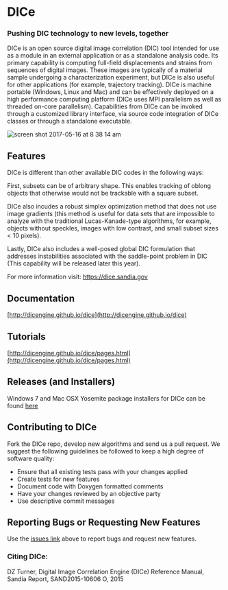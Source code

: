 DICe
====

### Pushing DIC technology to new levels, together

DICe is an open source digital image correlation (DIC) tool intended for use as a module in an external application or as a standalone analysis code. Its primary capability is computing full-field displacements and strains from sequences of digital images. These images are typically of a material sample undergoing a characterization experiment, but DICe is also useful for other applications (for example, trajectory tracking). DICe is machine portable (Windows, Linux and Mac) and can be effectively deployed on a high performance computing platform (DICe uses MPI parallelism as well as threaded on-core parallelism). Capabilities from DICe can be invoked through a customized library interface, via source code integration of DICe classes or through a standalone executable.

![screen shot 2017-05-16 at 8 38 14 am](https://cloud.githubusercontent.com/assets/15202746/26112065/167c12b0-3a14-11e7-8361-a4978dc54bf0.png)

Features
--------

DICe is different than other available DIC codes in the following ways:

First, subsets can be of arbitrary shape. This enables tracking of oblong objects that otherwise would not be trackable with a square subset.

DICe also incudes a robust simplex optimization method that does not use image gradients (this method is useful for data sets that are impossible to analyze with the traditional Lucas-Kanade-type algorithms, for example,  objects without speckles, images with low contrast, and small subset sizes < 10 pixels).

Lastly, DICe also includes a well-posed global DIC formulation that addresses instabilities associated with the saddle-point problem in DIC (This capability will be released later this year).

For more information visit: https://dice.sandia.gov

Documentation
-------------
[http://dicengine.github.io/dice](http://dicengine.github.io/dice)

Tutorials
---------
[http://dicengine.github.io/dice/pages.html](http://dicengine.github.io/dice/pages.html)

Releases (and Installers)
-------------------------
Windows 7 and Mac OSX Yosemite  package installers for DICe can be found [here](https://github.com/dicengine/dice/releases)

Contributing to DICe
--------------------

Fork the DICe repo, develop new algorithms and send us a pull request. We suggest the following guidelines be followed to keep a high degree of software quality:

* Ensure that all existing tests pass with your changes applied
* Create tests for new features
* Document code with Doxygen formatted comments
* Have your changes reviewed by an objective party
* Use descriptive commit messages

Reporting Bugs or Requesting New Features
-----------------------------------------

Use the [issues link](https://github.com/dicengine/dice/issues) above to report bugs and request new features.

### Citing DICe:

DZ Turner, Digital Image Correlation Engine (DICe) Reference Manual, Sandia Report, SAND2015-10606 O, 2015
